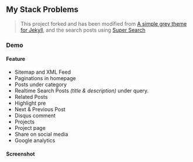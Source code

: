 ## My Stack Problems

> This project forked and has been modified from [A simple grey theme for Jekyll](https://github.com/liamsymonds/simplygrey-jekyll), and the search posts using [Super Search](https://github.com/chinchang/super-search)

### Demo
<!-- * [https://agusmakmun.github.io](https://agusmakmun.github.io) -->

#### Feature

* Sitemap and XML Feed
* Paginations in homepage
* Posts under category
* Realtime Search Posts _(title & description)_ under query.
* Related Posts
* Highlight pre
* Next & Previous Post
* Disqus comment
* Projects
* Project page
* Share on social media
* Google analytics

#### Screenshot

<!-- ![Screenshot Post Page](https://raw.githubusercontent.com/agusmakmun/agusmakmun.github.io/master/static/img/screenshot-post-page.png  "Screenshot Post Page") -->
